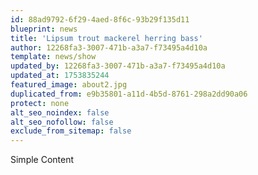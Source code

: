 ```yaml
---
id: 88ad9792-6f29-4aed-8f6c-93b29f135d11
blueprint: news
title: 'Lipsum trout mackerel herring bass'
author: 12268fa3-3007-471b-a3a7-f73495a4d10a
template: news/show
updated_by: 12268fa3-3007-471b-a3a7-f73495a4d10a
updated_at: 1753835244
featured_image: about2.jpg
duplicated_from: e9b35801-a11d-4b5d-8761-298a2dd90a06
protect: none
alt_seo_noindex: false
alt_seo_nofollow: false
exclude_from_sitemap: false
---
```

Simple Content